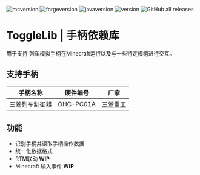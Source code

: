 ![mcversion](https://img.shields.io/badge/Minecraft-1.12.2-blue)
![forgeversion](https://img.shields.io/badge/Minecraft--forge-14.23.5.2855-orange)
![javaversion](https://img.shields.io/badge/Java-1.8-orange)
![version](https://img.shields.io/badge/ToggleLib-1.0a-red)
![GitHub all releases](https://img.shields.io/github/downloads/PixCraft-MC/ToggleLib/total)

# ToggleLib | 手柄依赖库

用于支持 列车模拟手柄在Minecraft运行以及与一些特定模组进行交互。

## 支持手柄
|手柄名称|硬件编号|厂家|
| :----: | :----: | :----: |
|三鶯列车制御器|OHC-PC01A|[三鶯重工](https://twitter.com/SanYingOfficial)|

## 功能
- 识别手柄并读取手柄操作数据
- 统一化数据格式
- RTM联动 **WIP**
- Minecraft 输入事件 **WIP**
